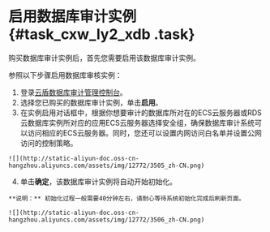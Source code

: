 # 启用数据库审计实例 {#task_cxw_ly2_xdb .task}

购买数据库审计实例后，首先您需要启用该数据库审计实例。

参照以下步骤启用数据库审核实例：

1.   登录[云盾数据库审计管理控制台](https://yundun.console.aliyun.com/?p=dbaudit)。 
2.   选择您已购买的数据库审计实例，单击**启用**。 
3.   在实例启用对话框中，根据你想要审计的数据库所对在的ECS云服务器或RDS云数据库实例所对应的应用ECS云服务器选择安全组，确保数据库审计系统可以访问相应的ECS云服务器。同时，您还可以设置内网访问白名单并设置公网访问的控制策略。 

    ![](http://static-aliyun-doc.oss-cn-hangzhou.aliyuncs.com/assets/img/12772/3505_zh-CN.png)

4.   单击**确定**，该数据库审计实例将自动开始初始化。 

    **说明：** 初始化过程一般需要40分钟左右，请耐心等待系统初始化完成后刷新页面。

    ![](http://static-aliyun-doc.oss-cn-hangzhou.aliyuncs.com/assets/img/12772/3506_zh-CN.png)



